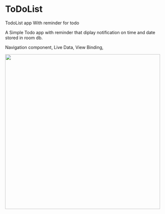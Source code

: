 # ToDoList
TodoList app With reminder for todo

A Simple Todo app with reminder that diplay notification on time and date stored in room db.

Navigation component, Live Data, View Binding, 

<image src=https://user-images.githubusercontent.com/36261180/133077286-a3006a75-f82c-4f2a-b70a-c303f83dc992.jpg height= 500dp weight= 500dp>

